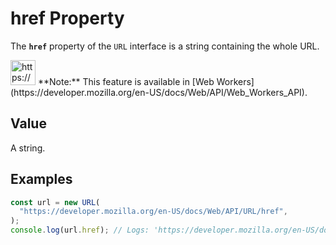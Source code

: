 # href Property

The **`href`** property of the `URL` interface is a string containing the whole URL.

<aside>
<img src="https://www.notion.so/icons/new-alert_yellow.svg" alt="https://www.notion.so/icons/new-alert_yellow.svg" width="40px" /> **Note:** This feature is available in [Web Workers](https://developer.mozilla.org/en-US/docs/Web/API/Web_Workers_API).

</aside>

## Value

A string.

## Examples

```jsx
const url = new URL(
  "https://developer.mozilla.org/en-US/docs/Web/API/URL/href",
);
console.log(url.href); // Logs: 'https://developer.mozilla.org/en-US/docs/Web/API/URL/href'
```